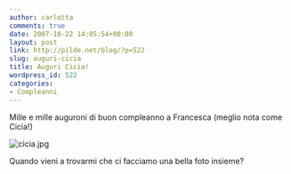 ```yaml
---
author: carlotta
comments: true
date: 2007-10-22 14:05:54+00:00
layout: post
link: http://pilde.net/blog/?p=522
slug: auguri-cicia
title: Auguri Cicia!
wordpress_id: 522
categories:
- Compleanni
---
```


Mille e mille auguroni di buon compleanno a Francesca (meglio nota come Cicia!)

![cicia.jpg](http://pilde.net/blog/wp-content/uploads/2007/10/cicia.jpg)

Quando vieni a trovarmi che ci facciamo una bella foto insieme?

